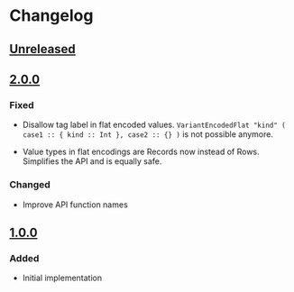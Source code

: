# Changelog

## [Unreleased]

## [2.0.0]

### Fixed

- Disallow tag label in flat encoded values.
  `VariantEncodedFlat "kind" ( case1 :: { kind :: Int }, case2 :: {} )` is not possible anymore.

- Value types in flat encodings are Records now instead of Rows.
  Simplifies the API and is equally safe.

### Changed

- Improve API function names

## [1.0.0]

### Added

- Initial implementation

[unreleased]: https://github.com/thought2/purescript-ts-bridge/compare/v1.0.0...HEAD
[2.0.0]: https://github.com/thought2/purescript-ts-bridge/compare/v1.0.0...v2.0.0
[1.0.0]: https://github.com/thought2/purescript-ts-bridge/releases/tag/v1.0.0
